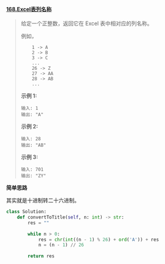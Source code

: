 #### [168.Excel表列名称](https://leetcode-cn.com/problems/excel-sheet-column-title)

> 给定一个正整数，返回它在 Excel 表中相对应的列名称。
>
> 例如，
>
> ```
>     1 -> A
>     2 -> B
>     3 -> C
>     ...
>     26 -> Z
>     27 -> AA
>     28 -> AB 
>     ...
> ```
>
> **示例 1:**
>
> ```
> 输入: 1
> 输出: "A"
> ```
>
> **示例 2:**
>
> ```
> 输入: 28
> 输出: "AB"
> ```
>
> **示例 3:**
>
> ```
> 输入: 701
> 输出: "ZY"
> ```

**简单思路**

其实就是十进制转二十六进制。

```python
class Solution:
    def convertToTitle(self, n: int) -> str:
        res = ""
        
        while n > 0:
            res = chr(int((n - 1) % 26) + ord('A')) + res
            n = (n - 1) // 26
        
        return res
```

